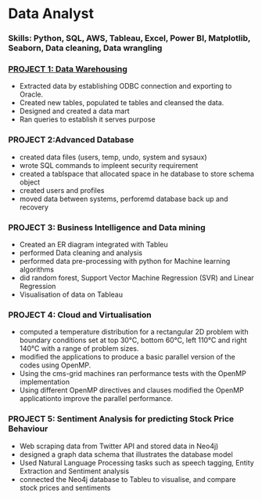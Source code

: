 # Data Analyst

### Skills: Python, SQL, AWS, Tableau, Excel, Power BI, Matplotlib, Seaborn, Data cleaning, Data wrangling
### [PROJECT 1: Data Warehousing](https://github.com/nk8410j/nasrakhalif.github.io)
*  Extracted data by establishing ODBC connection and exporting to Oracle.
*  Created new tables, populated te tables and cleansed the data.
*  Designed and created a data mart
*  Ran queries to establish it serves purpose

### PROJECT 2:Advanced Database
*  created data files (users, temp, undo, system and sysaux)
*  wrote SQL commands to impleent security requirement
*  created a tablspace that allocated space in he database to store schema object
*  created users and profiles
*  moved data between systems, perforemd database back up and recovery


### PROJECT 3: Business Intelligence and Data mining
*  Created an ER diagram integrated with Tableu
*  performed Data cleaning and analysis
*  performed data pre-processing with python for Machine learning algorithms
*  did random forest, Support Vector Machine Regression (SVR) and Linear Regression
*  Visualisation of data on Tableau

### PROJECT 4: Cloud and Virtualisation
* computed a temperature distribution for a rectangular 2D problem with boundary conditions set at top 30°C,      bottom 60°C, left 110°C and right 140°C with a range of problem sizes.
*  modified the applications to produce a basic parallel version of the codes using OpenMP.
*  Using the cms-grid machines ran performance tests with the OpenMP implementation
* Using different OpenMP directives and clauses  modified the OpenMP applicationto improve the parallel performance.

### PROJECT 5: Sentiment Analysis for predicting Stock Price Behaviour

* Web scraping data from Twitter API and stored data in Neo4j)
* designed a graph data schema that illustrates the database model
* Used Natural Language Processing tasks such as speech tagging, Entity Extraction and Sentiment analysis
* connected the Neo4j database to Tableu to visualise, and compare stock prices and sentiments
